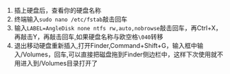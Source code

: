 1. 插上硬盘后，查看你的硬盘名称
2. 终端输入`sudo nano /etc/fstab`敲击回车
3. 输入`LABEL=AngleDisk none ntfs rw,auto,nobrowse`敲击回车，再Ctrl+X，再敲击Y，再敲击回车,如果硬盘名称与欧空格`\040`转移
4. 退出移动硬盘重新插入,打开Finder,Command+Shift+G，输入框中输入/Volumes，回车,可以直接把磁盘拖到Finder侧边栏中，这样下次使用就不用进入到/Volumes目录打开了